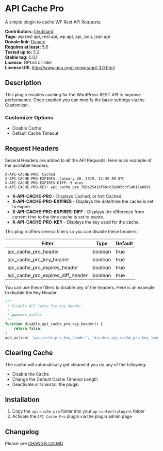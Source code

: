 # API Cache Pro #
A simple plugin to cache WP Rest API Requests.

**Contributors:** [bhubbard](https://profiles.wordpress.org/bhubbard)  
**Tags:** wp rest api, rest api, wp api, api, json, json api  
**Donate link:** [Donate](https://github.com/bhubbard/wp-rest-api-cache) <br />
**Requires at least:** 5.0 <br />
**Tested up to:** 5.2  
**Stable tag:** 0.0.1  
**License:** GPLv3 or later  
**License URI:** http://www.gnu.org/licenses/gpl-3.0.html  

## Description ##

This plugin enables caching for the WordPress REST API to improve performance. Once enabled you can modify the basic settings via the Customizer.

### Customizer Options

- Disable Cache
- Default Cache Timeout

## Request Headers

Several Headers are added to all the API Requests. Here is an example of the available headers.

```
X-API-CACHE-PRO: Cached
X-API-CACHE-PRO-EXPIRES: January 20, 2019, 12:39 AM UTC
X-API-CACHE-PRO-EXPIRES-DIFF: 5 mins
X-API-CACHE-PRO-KEY: api_cache_pro_78be25416f69cd3a885dcf14017a0691
```

* **X-API-CACHE-PRO** - Displays Cached, or Not Cached.
* **X-API-CACHE-PRO-EXPIRES** - Displays the date/time the cache is set to expire.
* **X-API-CACHE-PRO-EXPIRES-DIFF** - Displays the difference from current time to the time cache is set to expire. 
* **X-API-CACHE-PRO-KEY** - Displays the key used for the cache.

This plugin offers several filters so you can disable these headers:

| Filter    | Type | Default
|-----------|-----------|-------------|
| api_cache_pro_header | boolean | true
| api_cache_pro_key_header | boolean | true
| api_cache_pro_expires_header | boolean | true
| api_cache_pro_expires_diff_header | boolean | true

You can use these filters to disable any of the headers. Here is an example to disable the Key Header.

```php
/**
 * Disable API Cache Pro Key Header.
 * 
 * @access public
 */
function disable_api_cache_pro_key_header() {
	return false;
}
add_action( 'api_cache_pro_key_header', 'disable_api_cache_pro_key_header' );

```
## Clearing Cache

The cache will automatically get cleared if you do any of the following:

* Disable the Cache
* Change the Default Cache Timeout Length
* Deactivate or Uninstall the plugin

## Installation ##

1. Copy the `api-cache-pro` folder into your `wp-content/plugins` folder
2. Activate the `API Cache Pro` plugin via the plugin admin page

## Changelog ##

Please see [CHANGELOG.MD](CHANGELOG.md)
